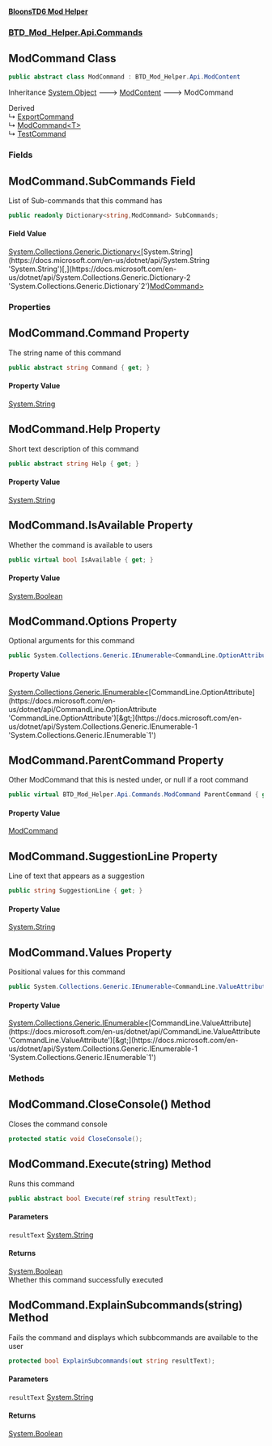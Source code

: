 #### [BloonsTD6 Mod Helper](README.md 'README')
### [BTD_Mod_Helper.Api.Commands](README.md#BTD_Mod_Helper.Api.Commands 'BTD_Mod_Helper.Api.Commands')

## ModCommand Class

```csharp
public abstract class ModCommand : BTD_Mod_Helper.Api.ModContent
```

Inheritance [System.Object](https://docs.microsoft.com/en-us/dotnet/api/System.Object 'System.Object') &#129106; [ModContent](BTD_Mod_Helper.Api.ModContent.md 'BTD_Mod_Helper.Api.ModContent') &#129106; ModCommand

Derived  
&#8627; [ExportCommand](BTD_Mod_Helper.Api.Commands.ExportCommand.md 'BTD_Mod_Helper.Api.Commands.ExportCommand')  
&#8627; [ModCommand&lt;T&gt;](BTD_Mod_Helper.Api.Commands.ModCommand_T_.md 'BTD_Mod_Helper.Api.Commands.ModCommand<T>')  
&#8627; [TestCommand](BTD_Mod_Helper.Api.Commands.TestCommand.md 'BTD_Mod_Helper.Api.Commands.TestCommand')
### Fields

<a name='BTD_Mod_Helper.Api.Commands.ModCommand.SubCommands'></a>

## ModCommand.SubCommands Field

List of Sub-commands that this command has

```csharp
public readonly Dictionary<string,ModCommand> SubCommands;
```

#### Field Value
[System.Collections.Generic.Dictionary&lt;](https://docs.microsoft.com/en-us/dotnet/api/System.Collections.Generic.Dictionary-2 'System.Collections.Generic.Dictionary`2')[System.String](https://docs.microsoft.com/en-us/dotnet/api/System.String 'System.String')[,](https://docs.microsoft.com/en-us/dotnet/api/System.Collections.Generic.Dictionary-2 'System.Collections.Generic.Dictionary`2')[ModCommand](BTD_Mod_Helper.Api.Commands.ModCommand.md 'BTD_Mod_Helper.Api.Commands.ModCommand')[&gt;](https://docs.microsoft.com/en-us/dotnet/api/System.Collections.Generic.Dictionary-2 'System.Collections.Generic.Dictionary`2')
### Properties

<a name='BTD_Mod_Helper.Api.Commands.ModCommand.Command'></a>

## ModCommand.Command Property

The string name of this command

```csharp
public abstract string Command { get; }
```

#### Property Value
[System.String](https://docs.microsoft.com/en-us/dotnet/api/System.String 'System.String')

<a name='BTD_Mod_Helper.Api.Commands.ModCommand.Help'></a>

## ModCommand.Help Property

Short text description of this command

```csharp
public abstract string Help { get; }
```

#### Property Value
[System.String](https://docs.microsoft.com/en-us/dotnet/api/System.String 'System.String')

<a name='BTD_Mod_Helper.Api.Commands.ModCommand.IsAvailable'></a>

## ModCommand.IsAvailable Property

Whether the command is available to users

```csharp
public virtual bool IsAvailable { get; }
```

#### Property Value
[System.Boolean](https://docs.microsoft.com/en-us/dotnet/api/System.Boolean 'System.Boolean')

<a name='BTD_Mod_Helper.Api.Commands.ModCommand.Options'></a>

## ModCommand.Options Property

Optional arguments for this command

```csharp
public System.Collections.Generic.IEnumerable<CommandLine.OptionAttribute> Options { get; }
```

#### Property Value
[System.Collections.Generic.IEnumerable&lt;](https://docs.microsoft.com/en-us/dotnet/api/System.Collections.Generic.IEnumerable-1 'System.Collections.Generic.IEnumerable`1')[CommandLine.OptionAttribute](https://docs.microsoft.com/en-us/dotnet/api/CommandLine.OptionAttribute 'CommandLine.OptionAttribute')[&gt;](https://docs.microsoft.com/en-us/dotnet/api/System.Collections.Generic.IEnumerable-1 'System.Collections.Generic.IEnumerable`1')

<a name='BTD_Mod_Helper.Api.Commands.ModCommand.ParentCommand'></a>

## ModCommand.ParentCommand Property

Other ModCommand that this is nested under, or null if a root command

```csharp
public virtual BTD_Mod_Helper.Api.Commands.ModCommand ParentCommand { get; }
```

#### Property Value
[ModCommand](BTD_Mod_Helper.Api.Commands.ModCommand.md 'BTD_Mod_Helper.Api.Commands.ModCommand')

<a name='BTD_Mod_Helper.Api.Commands.ModCommand.SuggestionLine'></a>

## ModCommand.SuggestionLine Property

Line of text that appears as a suggestion

```csharp
public string SuggestionLine { get; }
```

#### Property Value
[System.String](https://docs.microsoft.com/en-us/dotnet/api/System.String 'System.String')

<a name='BTD_Mod_Helper.Api.Commands.ModCommand.Values'></a>

## ModCommand.Values Property

Positional values for this command

```csharp
public System.Collections.Generic.IEnumerable<CommandLine.ValueAttribute> Values { get; }
```

#### Property Value
[System.Collections.Generic.IEnumerable&lt;](https://docs.microsoft.com/en-us/dotnet/api/System.Collections.Generic.IEnumerable-1 'System.Collections.Generic.IEnumerable`1')[CommandLine.ValueAttribute](https://docs.microsoft.com/en-us/dotnet/api/CommandLine.ValueAttribute 'CommandLine.ValueAttribute')[&gt;](https://docs.microsoft.com/en-us/dotnet/api/System.Collections.Generic.IEnumerable-1 'System.Collections.Generic.IEnumerable`1')
### Methods

<a name='BTD_Mod_Helper.Api.Commands.ModCommand.CloseConsole()'></a>

## ModCommand.CloseConsole() Method

Closes the command console

```csharp
protected static void CloseConsole();
```

<a name='BTD_Mod_Helper.Api.Commands.ModCommand.Execute(string)'></a>

## ModCommand.Execute(string) Method

Runs this command

```csharp
public abstract bool Execute(ref string resultText);
```
#### Parameters

<a name='BTD_Mod_Helper.Api.Commands.ModCommand.Execute(string).resultText'></a>

`resultText` [System.String](https://docs.microsoft.com/en-us/dotnet/api/System.String 'System.String')

#### Returns
[System.Boolean](https://docs.microsoft.com/en-us/dotnet/api/System.Boolean 'System.Boolean')  
Whether this command successfully executed

<a name='BTD_Mod_Helper.Api.Commands.ModCommand.ExplainSubcommands(string)'></a>

## ModCommand.ExplainSubcommands(string) Method

Fails the command and displays which subbcommands are available to the user

```csharp
protected bool ExplainSubcommands(out string resultText);
```
#### Parameters

<a name='BTD_Mod_Helper.Api.Commands.ModCommand.ExplainSubcommands(string).resultText'></a>

`resultText` [System.String](https://docs.microsoft.com/en-us/dotnet/api/System.String 'System.String')

#### Returns
[System.Boolean](https://docs.microsoft.com/en-us/dotnet/api/System.Boolean 'System.Boolean')